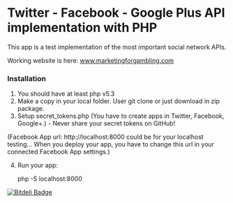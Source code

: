 Twitter - Facebook - Google Plus API implementation with PHP
===========================

This app is a test implementation of the most important social network APIs.

Working website is here: www.marketingforgambling.com

### Installation

1. You should have at least php v5.3
2. Make a copy in your local folder. User git clone or just download in zip package.
3. Setup secret_tokens.php (You have to create apps in Twitter, Facebook, Google+.) - Never share your secret tokens on GitHub!

(Facebook App url: http://localhost:8000 could be for your localhost testing... When you deploy your app, you have to change this url in your connected Facebook App settings.)

4. Run your app:

    php -S localhost:8000

[![Bitdeli Badge](https://d2weczhvl823v0.cloudfront.net/szines/web_api/trend.png)](https://bitdeli.com/free "Bitdeli Badge")

